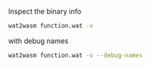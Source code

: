 Inspect the binary info

```sh
wat2wasm function.wat -v
```

with debug names

```sh
wat2wasm function.wat -v --debug-names
```
